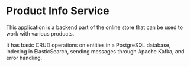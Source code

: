# Product Info Service
This application is a backend part of the online store that can be used to work with various products.

It has basic CRUD operations on entities in a PostgreSQL database, indexing in ElasticSearch, sending messages through Apache Kafka, and error handling.
